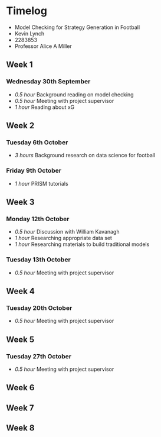 # Timelog

* Model Checking for Strategy Generation in Football
* Kevin Lynch
* 2283853
* Professor Alice A Miller

## Week 1

### Wednesday 30th September

* *0.5 hour* Background reading on model checking
* *0.5 hour* Meeting with project supervisor
* *1 hour* Reading about xG

## Week 2

### Tuesday 6th October

* *3 hours* Background research on data science for football

### Friday 9th October

* *1 hour* PRISM tutorials

## Week 3

### Monday 12th October

* *0.5 hour* Discussion with William Kavanagh
* *1 hour* Researching appropriate data set
* *1 hour* Researching materials to build traditional models

### Tuesday 13th October

* *0.5 hour* Meeting with project supervisor

## Week 4

### Tuesday 20th October

* *0.5 hour* Meeting with project supervisor

## Week 5

### Tuesday 27th October

* *0.5 hour* Meeting with project supervisor

## Week 6

## Week 7

## Week 8
